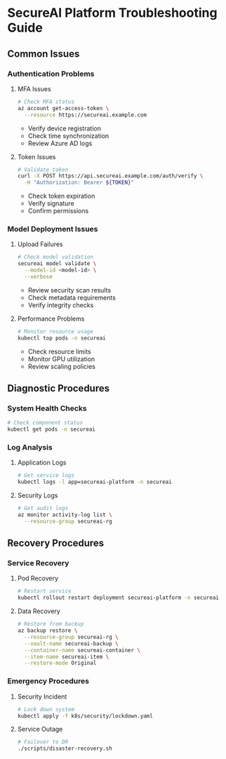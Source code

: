 # SecureAI Platform Troubleshooting Guide

## Common Issues

### Authentication Problems
1. MFA Issues
   ```bash
   # Check MFA status
   az account get-access-token \
     --resource https://secureai.example.com
   ```
   - Verify device registration
   - Check time synchronization
   - Review Azure AD logs

2. Token Issues
   ```bash
   # Validate token
   curl -X POST https://api.secureai.example.com/auth/verify \
     -H "Authorization: Bearer ${TOKEN}"
   ```
   - Check token expiration
   - Verify signature
   - Confirm permissions

### Model Deployment Issues
1. Upload Failures
   ```bash
   # Check model validation
   secureai model validate \
     --model-id <model-id> \
     --verbose
   ```
   - Review security scan results
   - Check metadata requirements
   - Verify integrity checks

2. Performance Problems
   ```bash
   # Monitor resource usage
   kubectl top pods -n secureai
   ```
   - Check resource limits
   - Monitor GPU utilization
   - Review scaling policies

## Diagnostic Procedures

### System Health Checks
```bash
# Check component status
kubectl get pods -n secureai
```

### Log Analysis
1. Application Logs
   ```bash
   # Get service logs
   kubectl logs -l app=secureai-platform -n secureai
   ```

2. Security Logs
   ```bash
   # Get audit logs
   az monitor activity-log list \
     --resource-group secureai-rg
   ```

## Recovery Procedures

### Service Recovery
1. Pod Recovery
   ```bash
   # Restart service
   kubectl rollout restart deployment secureai-platform -n secureai
   ```

2. Data Recovery
   ```bash
   # Restore from backup
   az backup restore \
     --resource-group secureai-rg \
     --vault-name secureai-backup \
     --container-name secureai-container \
     --item-name secureai-item \
     --restore-mode Original
   ```

### Emergency Procedures
1. Security Incident
   ```bash
   # Lock down system
   kubectl apply -f k8s/security/lockdown.yaml
   ```

2. Service Outage
   ```bash
   # Failover to DR
   ./scripts/disaster-recovery.sh
   ```
